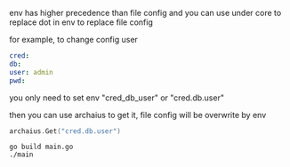env has higher precedence than file config
and you can use under core to replace dot in env to replace file config

for example, to change config user
```yaml
cred:
db:
user: admin
pwd:

```

you only need to set env "cred_db_user" or "cred.db.user"

then you can use archaius to get it, file config will be overwrite by env
```go
archaius.Get("cred.db.user")
```
```
go build main.go
./main
```
